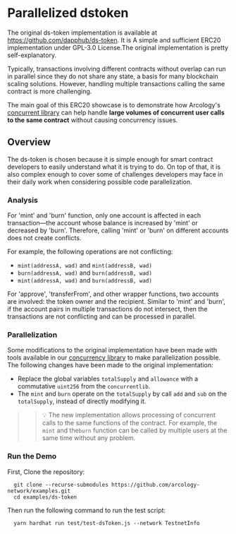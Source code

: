 # Parallelized dstoken

The original ds-token implementation is available at https://github.com/dapphub/ds-token. It is A simple and sufficient ERC20 implementation under GPL-3.0 License.The original implementation is pretty self-explanatory. 

Typically, transactions involving different contracts without overlap can run in parallel since they do not share any state, a basis for many blockchain scaling solutions. However, handling multiple transactions calling the same contract is more challenging. 

The main goal of this ERC20 showcase is to demonstrate how Arcology's [concurrent library](https://github.com/arcology-network/concurrentlib)
 can help handle **large volumes of concurrent user calls to the same contract** without causing concurrency issues.

## Overview

The ds-token is chosen because it is simple enough for smart contract developers to easily understand what it is trying to do. On top of that, it is also complex enough to cover some of challenges developers may face in their daily work when considering possible code parallelization.

### Analysis

For 'mint' and 'burn' function, only one account is affected in each transaction—the account whose balance is increased by 'mint' or decreased by 'burn'. Therefore, calling 'mint' or 'burn' on different accounts does not create conflicts. 

For example, the following operations are not conflicting:

- `mint(addressA, wad)` and `mint(addressB, wad)`
- `burn(addressA, wad)` and `burn(addressB, wad)`
- `mint(addressA, wad)` and `burn(addressB, wad)`

For 'approve', 'transferFrom', and other wrapper functions, two accounts are involved: the token owner and the recipient. Similar to 'mint' and 'burn', if the account pairs in multiple transactions do not intersect, then the transactions are not conflicting and can be processed in parallel.

### Parallelization

Some modifications to the original implementation have been made with tools available in our [concurrency library]() to make parallelization possible. The following changes have been made to the original implementation:

- Replace the global variables `totalSupply` and `allowance` with a commutative `uint256` from the `concurrentlib`.  
- The `mint` and `burn` operate on the `totalSupply` by call `add` and `sub` on the `totalSupply`, instead of directly modifying it.
  
>> :bulb: The new implementation allows processing of concurrent calls to the same functions of the contract. For example, the `mint` and the`burn` function can be called by multiple users at the same time without any problem.

### Run the Demo

First, Clone the repository:

  ```shell
    git clone --recurse-submodules https://github.com/arcology-network/examples.git
    cd examples/ds-token
  ```

Then run the following command to run the test script:

  ```shell
    yarn hardhat run test/test-dsToken.js --network TestnetInfo
  ```

>> 